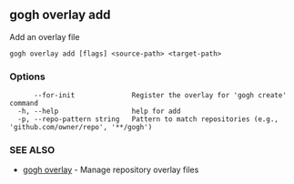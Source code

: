 ## gogh overlay add

Add an overlay file

```
gogh overlay add [flags] <source-path> <target-path>
```

### Options

```
      --for-init              Register the overlay for 'gogh create' command
  -h, --help                  help for add
  -p, --repo-pattern string   Pattern to match repositories (e.g., 'github.com/owner/repo', '**/gogh')
```

### SEE ALSO

* [gogh overlay](gogh_overlay.md)	 - Manage repository overlay files

